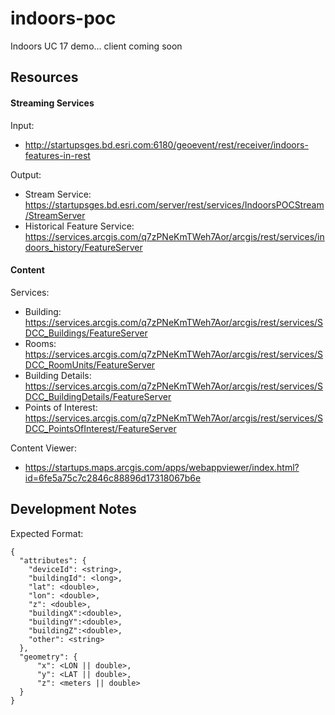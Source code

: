 # indoors-poc
Indoors UC 17 demo... client coming soon

## Resources
#### Streaming Services
Input:
*  http://startupsges.bd.esri.com:6180/geoevent/rest/receiver/indoors-features-in-rest

Output:
* Stream Service: https://startupsges.bd.esri.com/server/rest/services/IndoorsPOCStream/StreamServer
* Historical Feature Service: https://services.arcgis.com/q7zPNeKmTWeh7Aor/arcgis/rest/services/indoors_history/FeatureServer

#### Content
Services:
* Building: https://services.arcgis.com/q7zPNeKmTWeh7Aor/arcgis/rest/services/SDCC_Buildings/FeatureServer
* Rooms: https://services.arcgis.com/q7zPNeKmTWeh7Aor/arcgis/rest/services/SDCC_RoomUnits/FeatureServer
* Building Details: https://services.arcgis.com/q7zPNeKmTWeh7Aor/arcgis/rest/services/SDCC_BuildingDetails/FeatureServer
* Points of Interest: https://services.arcgis.com/q7zPNeKmTWeh7Aor/arcgis/rest/services/SDCC_PointsOfInterest/FeatureServer

Content Viewer:
* https://startups.maps.arcgis.com/apps/webappviewer/index.html?id=6fe5a75c7c2846c88896d17318067b6e

## Development Notes
Expected Format:
```
{
  "attributes": {
    "deviceId": <string>,
    "buildingId": <long>,
    "lat": <double>,
    "lon": <double>,
    "z": <double>,
    "buildingX":<double>,
    "buildingY":<double>,
    "buildingZ":<double>,
    "other": <string>
  },
  "geometry": {
      "x": <LON || double>,
      "y": <LAT || double>,
      "z": <meters || double>
  }
}
```
